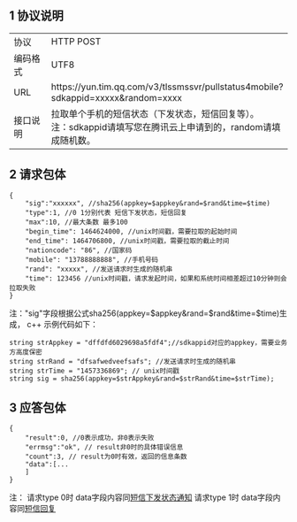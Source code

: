 ## 1 协议说明
<table style="display:table;width:100%">
  <tbody>
    <tr>
      <td style="width:15%;">
        协议
      </td>
      <td>
        HTTP POST
        <br />
      </td>
    </tr>
    <tr>
      <td>
        编码格式
      </td>
      <td>
        UTF8
      </td>
    </tr>
    <tr>
      <td>
        URL
      </td>
      <td>
https://yun.tim.qq.com/v3/tlssmssvr/pullstatus4mobile?sdkappid=xxxxx&random=xxxx
      </td>
    </tr>
    <tr>
      <td>
        接口说明
      </td>
      <td>
		拉取单个手机的短信状态（下发状态，短信回复等）。
		<br />
		注：sdkappid请填写您在腾讯云上申请到的，random请填成随机数。
      </td>
    </tr>
  </tbody>
</table>

## 2	请求包体
```
{
    "sig":"xxxxxx", //sha256(appkey=$appkey&rand=$rand&time=$time)
    "type":1, //0 1分别代表 短信下发状态，短信回复
    "max":10, //最大条数 最多100
    "begin_time": 1464624000, //unix时间戳，需要拉取的起始时间
    "end_time": 1464706800, //unix时间戳，需要拉取的截止时间
    "nationcode": "86", //国家码
    "mobile": "13788888888", //手机号码
    "rand": "xxxxx", //发送请求时生成的随机串
    "time": 123456 //unix时间戳，请求发起时间，如果和系统时间相差超过10分钟则会拉取失败
}
```
注："sig"字段根据公式sha256(appkey=$appkey&rand=$rand&time=$time)生成，
c++ 示例代码如下：
```
string strAppkey = "dffdfd6029698a5fdf4";//sdkappid对应的appkey，需要业务方高度保密
string strRand = "dfsafwedveefsafs"; //发送请求时生成的随机串
string strTime = "1457336869"; // unix时间戳
string sig = sha256(appkey=$strAppkey&rand=$strRand&time=$strTime);
```

## 3 应答包体
```
{
    "result":0, //0表示成功，非0表示失败
    "errmsg":"ok", // result非0时的具体错误信息
    "count":3, // result为0时有效，返回的信息条数
    "data":[...
    ]
}
```
注：
请求type 0时 data字段内容同[短信下发状态通知](/doc/product/382/短信下发状态通知)
请求type 1时 data字段内容同[短信回复](/doc/product/382/短信回复)